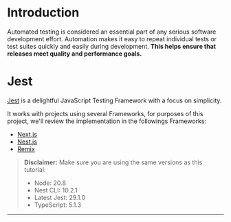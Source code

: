 # Introduction 
Automated testing is considered an essential part of any serious software development effort. Automation makes it easy to repeat individual tests or test suites quickly and easily during development. __This helps ensure that releases meet quality and performance goals.__

# Jest
[Jest](https://jestjs.io/) is a delightful JavaScript Testing Framework with a focus on simplicity.

It works with projects using several Frameworks, for purposes of this project, we'll review the implementation in the followings Frameworks:
- [Next.js](https://nextjs.org/)
- [Nest.js](https://nestjs.com/) 
- [Remix](https://remix.run/)

> **Disclaimer:** Make sure you are using the same versions as this tutorial:
> -  Node: 20.8
> - Nest CLI: 10.2.1
> - Latest Jest: 29.1.0
> - TypeScript: 5.1.3

---